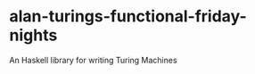 alan-turings-functional-friday-nights
=====================================

An Haskell library for writing Turing Machines
